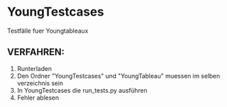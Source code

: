 # YoungTestcases
Testfälle fuer Youngtableaux

## VERFAHREN:
1. Runterladen
2. Den Ordner "YoungTestcases" und "YoungTableau" muessen im selben verzeichnis sein
3. In YoungTestcases die run_tests.py ausführen
4. Fehler ablesen